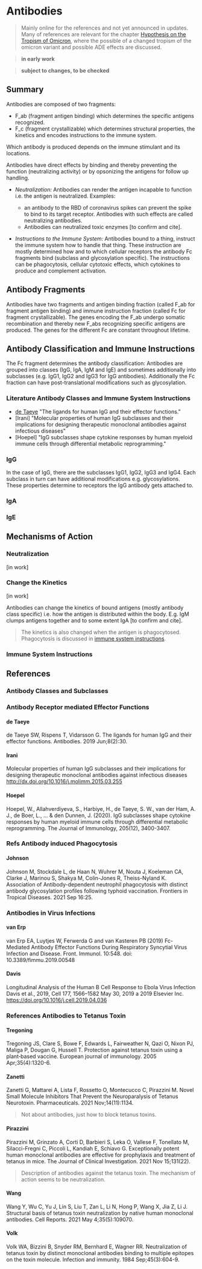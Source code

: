 # Antibodies

> Mainly online for the references and not yet announced in updates. Many of references are relevant for the chapter [Hypothesis on the Tropism of Omicron](../2_biological/omicron.md), where the possible of a changed tropism of the omicron variant and possible ADE effects are discussed.

> **in early work**

> **subject to changes, to be checked**



## Summary
Antibodies are composed of two fragments: 
* F_ab (fragment antigen binding) which determines the specific antigens recognized.
* F_c (fragment crystallizable) which determines structural properties, the kinetics and encodes instructions to the immune system. 

Which antibody is produced depends on the immune stimulant and its locations. 

Antibodies have direct effects by binding and thereby preventing the function (neutralizing activity) or by opsonizing the antigens for follow up handling.
* _Neutralization:_ Antibodies can render the antigen incapable to function i.e. the antigen is neutralized. Examples:
  * an antibody to the RBD of coronavirus spikes can prevent the spike to bind to its target receptor. Antibodies with such effects are called neutralizing antibodies.
  * Antibodies can neutralized toxic enzymes [to confirm and cite].
 
* _Instructions to the Immune System:_ Antibodies bound to a thing, instruct the immune system how to handle that thing. These instruction are mostly determined how and to which cellular receptors the antibody Fc fragments bind (subclass and glycosylation specific). The instructions can be phagocytosis, cellular cytotoxic effects, which cytokines to produce and complement activation.
  



## Antibody Fragments
Antibodies have two fragments and antigen binding fraction (called F_ab for fragment antigen binding) and immune instruction fraction (called Fc for fragment crystallizable). The genes encoding the F_ab undergo somatic recombination and thereby new F_abs recognizing specific antigens are produced. The genes for the different Fc are constant throughout lifetime.




## Antibody Classification and Immune Instructions
The Fc fragment determines the antibody classification: Antibodies are grouped into classes (IgG, IgA, IgM and IgE) and sometimes additionally into subclasses (e.g. IgG1, IgG2 and IgG3 for IgG antibodies). Additionally the Fc fraction can have post-translational modifications such as glycosylation.

### Literature Antibody Classes and Immune System Instructions
* [de Taeye](#de-taeye) "The ligands for human IgG and their effector functions."
* [Irani] "Molecular properties of human IgG subclasses and their implications for designing therapeutic monoclonal antibodies against infectious diseases"
* [Hoepel] "IgG subclasses shape cytokine responses by human myeloid immune cells through differential metabolic reprogramming."


### IgG
In the case of IgG, there are the subclasses IgG1, IgG2, IgG3 and IgG4. Each subclass in turn can have additional modifications e.g.  glycosylations. These properties determine to receptors the IgG antibody gets attached to.

### IgA
### IgE





## Mechanisms of Action

### Neutralization
[in work]



### Change the Kinetics
[in work]

Antibodies can change the kinetics of bound antigens (mostly antibody class specific) i.e. how the antigen is distributed within the body. E.g. IgM clumps antigens together and to some extent IgA [to confirm and cite].

> The kinetics is also changed when the antigen is phagocytosed. Phagocytosis is discussed in [immune system instructions](#immune-system-instructions).



### Immune System Instructions

<!--

#### Phagocytosis

#### Cellular Cytotoxicity

#### Complement Activation

#### Signalling Induced
-->





## References


### Antibody Classes and Subclasses




### Antibody Receptor mediated Effector Functions
#### de Taeye
de Taeye SW, Rispens T, Vidarsson G. The ligands for human IgG and their effector functions. Antibodies. 2019 Jun;8(2):30.


#### Irani
Molecular properties of human IgG subclasses and their implications for designing therapeutic monoclonal antibodies against infectious diseases
http://dx.doi.org/10.1016/j.molimm.2015.03.255


#### Hoepel
Hoepel, W., Allahverdiyeva, S., Harbiye, H., de Taeye, S. W., van der Ham, A. J., de Boer, L., ... & den Dunnen, J. (2020). IgG subclasses shape cytokine responses by human myeloid immune cells through differential metabolic reprogramming. The Journal of Immunology, 205(12), 3400-3407.




### Refs Antibody induced Phagocytosis
#### Johnson
Johnson M, Stockdale L, de Haan N, Wuhrer M, Nouta J, Koeleman CA, Clarke J, Marinou S, Shakya M, Colin-Jones R, Theiss-Nyland K. Association of Antibody-dependent neutrophil phagocytosis with distinct antibody glycosylation profiles following typhoid vaccination. Frontiers in Tropical Diseases. 2021 Sep 16:25.




### Antibodies in Virus Infections

#### van Erp
van Erp EA, Luytjes W, Ferwerda G and van Kasteren PB (2019) Fc-Mediated Antibody Effector Functions During Respiratory Syncytial Virus Infection and Disease. Front. Immunol. 10:548. doi: 10.3389/fimmu.2019.00548

#### Davis
Longitudinal Analysis of the Human B Cell Response to Ebola Virus Infection
Davis et al., 2019, Cell 177, 1566–1582 May 30, 2019 a 2019 Elsevier Inc. https://doi.org/10.1016/j.cell.2019.04.036




### References Antibodies to Tetanus Toxin

#### Tregoning
Tregoning JS, Clare S, Bowe F, Edwards L, Fairweather N, Qazi O, Nixon PJ, Maliga P, Dougan G, Hussell T. Protection against tetanus toxin using a plant‐based vaccine. European journal of immunology. 2005 Apr;35(4):1320-6.

#### Zanetti
Zanetti G, Mattarei A, Lista F, Rossetto O, Montecucco C, Pirazzini M. Novel Small Molecule Inhibitors That Prevent the Neuroparalysis of Tetanus Neurotoxin. Pharmaceuticals. 2021 Nov;14(11):1134.

> Not about antibodies, just how to block tetanus toxins.

#### Pirazzini
Pirazzini M, Grinzato A, Corti D, Barbieri S, Leka O, Vallese F, Tonellato M, Silacci-Fregni C, Piccoli L, Kandiah E, Schiavo G. Exceptionally potent human monoclonal antibodies are effective for prophylaxis and treatment of tetanus in mice. The Journal of Clinical Investigation. 2021 Nov 15;131(22).

> Description of antibodies against the tetanus toxin. The mechanism of action seems to be neutralization.

#### Wang
Wang Y, Wu C, Yu J, Lin S, Liu T, Zan L, Li N, Hong P, Wang X, Jia Z, Li J. Structural basis of tetanus toxin neutralization by native human monoclonal antibodies. Cell Reports. 2021 May 4;35(5):109070.

#### Volk
Volk WA, Bizzini B, Snyder RM, Bernhard E, Wagner RR. Neutralization of tetanus toxin by distinct monoclonal antibodies binding to multiple epitopes on the toxin molecule. Infection and immunity. 1984 Sep;45(3):604-9.